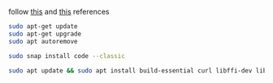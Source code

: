 follow [this](https://github.com/input-output-hk/cardano-node/blob/master/doc/getting-started/install.md) and [this](https://developers.cardano.org/docs/get-started/installing-cardano-node/) references

```bash
sudo apt-get update
sudo apt-get upgrade
sudo apt autoremove
```

```bash
sudo snap install code --classic
```


```bash
sudo apt update && sudo apt install build-essential curl libffi-dev libffi7 libgmp-dev libgmp10 libncurses-dev libncurses5 libtinfo5
```
 

